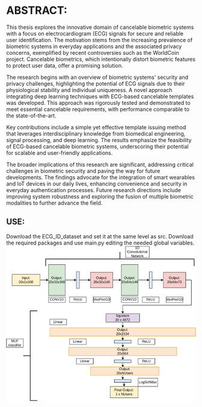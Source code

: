 # ABSTRACT:
This thesis explores the innovative domain of cancelable biometric systems with a focus on electrocardiogram (ECG) signals for secure and reliable user identification. The motivation stems from the increasing prevalence of biometric systems in everyday applications and the associated privacy concerns, exemplified by recent controversies such as the WorldCoin project. Cancelable biometrics, which intentionally distort biometric features to protect user data, offer a promising solution.


The research begins with an overview of biometric systems' security and privacy challenges, highlighting the potential of ECG signals due to their physiological stability and individual uniqueness. A novel approach integrating deep learning techniques with ECG-based cancelable templates was developed. This approach was rigorously tested and demonstrated to meet essential cancelable requirements, with performance comparable to the state-of-the-art.


Key contributions include a simple yet effective template issuing method that leverages interdisciplinary knowledge from biomedical engineering, signal processing, and deep learning. The results emphasize the feasibility of ECG-based cancelable biometric systems, underscoring their potential for scalable and user-friendly applications.

The broader implications of this research are significant, addressing critical challenges in biometric security and paving the way for future developments. The findings advocate for the integration of smart wearables and IoT devices in our daily lives, enhancing convenience and security in everyday authentication processes. Future research directions include improving system robustness and exploring the fusion of multiple biometric modalities to further advance the field.

## USE:

Download the ECG_ID_dataset and set it at the same level as src. 
Download the required packages and use main.py editing the needed global variables.
![alt text](NNArch.png)